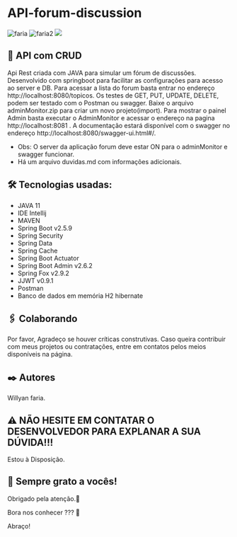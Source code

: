 # API-forum-discussion
![faria](https://img.shields.io/github/issues/Fariawillyan/API-JAVA-Googlesheets) ![faria2](https://img.shields.io/github/forks/Fariawillyan/API-JAVA-Googlesheets) ![](https://img.shields.io/github/stars/Fariawillyan/API-JAVA-Googlesheets)

## 🚀 API com CRUD

Api Rest criada com JAVA para simular um fórum de discussões. Desenvolvido com springboot para facilitar as configurações para acesso ao server e DB.
Para acessar a lista do forum basta entrar no endereço http://localhost:8080/topicos. Os testes de GET, PUT, UPDATE, DELETE, 
podem ser testado com o Postman ou swagger. Baixe o arquivo adminMonitor.zip para criar um novo projeto(import).
Para mostrar o painel Admin basta executar o AdminMonitor e acessar o endereço na pagina http://localhost:8081 .
A documentação estará disponível com o swagger no endereço http://localhost:8080/swagger-ui.html#/.
- Obs: O server da aplicação forum deve estar ON para o adminMonitor e swagger funcionar.
- Há um arquivo duvidas.md com informações adicionais.

## 🛠️ Tecnologias usadas:

- JAVA 11
- IDE Intellij
- MAVEN
- Spring Boot v2.5.9
- Spring Security
- Spring Data
- Spring Cache
- Spring Boot Actuator
- Spring Boot Admin v2.6.2
- Spring Fox v2.9.2
- JJWT v0.9.1
- Postman
- Banco de dados em memória H2 hibernate

## 🖇️ Colaborando

Por favor, Agradeço se houver críticas construtivas. Caso queira contribuir com meus projetos ou contratações, entre em contatos pelos meios disponíveis na página.

## ✒️ Autores

Willyan faria.

## :warning: NÃO HESITE EM CONTATAR O DESENVOLVEDOR PARA EXPLANAR A SUA DÚVIDA!!!
Estou à Disposição.

## 🎁 Sempre grato a vocês!

<p>Obrigado pela atenção.📢 </p>
<p>Bora nos conhecer ??? 🍺 </p>
<p>Abraço!</p>
